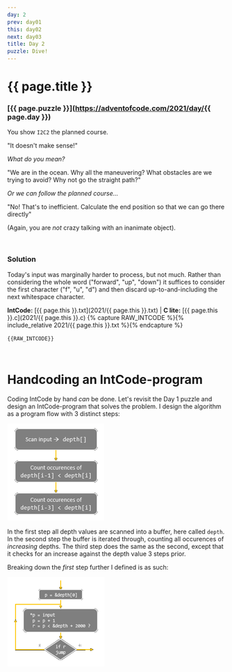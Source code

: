 ```yaml
---
day: 2
prev: day01
this: day02
next: day03
title: Day 2
puzzle: Dive!
---
```

# {{ page.title }}

### [{{ page.puzzle }}](https://adventofcode.com/2021/day/{{ page.day }})

You show `I2C2` the planned course.

"It doesn't make sense!"

*What do you mean?*

"We are in the ocean. Why all the maneuvering? What obstacles are we trying to avoid? Why not go the straight path?"

*Or we can follow the planned course...*

"No! That's to inefficient. Calculate the end position so that we can go there directly"

(Again, you are *not* crazy talking with an inanimate object).

&nbsp;

### Solution

Today's input was marginally harder to process, but not much. Rather than considering the whole word ("forward", "up", "down") it suffices to consider the first character ("f", "u", "d") and then discard up-to-and-including the next whitespace character.

**IntCode:** [{{ page.this }}.txt](2021/{{ page.this }}.txt) &#124; **C lite:** [{{ page.this }}.c](2021/{{ page.this }}.c)
{% capture RAW_INTCODE %}{% include_relative 2021/{{ page.this }}.txt %}{% endcapture %}

```
{{RAW_INTCODE}}
```

&nbsp;

# Handcoding an IntCode-program

Coding IntCode by hand *can* be done. Let's revisit the Day 1 puzzle and design an IntCode-program that solves the problem. I design the algorithm as a program flow with 3 distinct steps: 

![High-level description of the algorithm solving Day 1's puzzle](/_assets/day2_fig1.png)

In the first step all depth values are scanned into a buffer, here called `depth`. In the second step the buffer is iterated through, counting all occurences of *increasing* depths. The third step does the same as the second, except that it checks for an increase against the depth value 3 steps prior.

Breaking down the *first* step further I defined is as such:

![Scan input -> depth[]](/_assets/day2_fig2.png)

